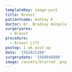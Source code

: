 ```yaml
---
templateKey: image-post
title: Breast
patientname: Ashley K
doctor: Dr. Bradley Ashpole
surgeryarea:
  - Breast
procedure:
  - Breast Lift
postop: 1 wk post-op
date: '1562821200'
surgerydate: '1569646800'
image: /assets/blurred_.png
---
```


